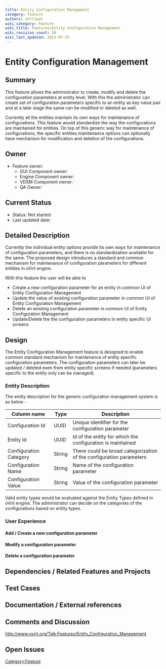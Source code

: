 ```yaml
---
title: Entity Configuration Management
category: feature
authors: shtripat
wiki_category: Feature
wiki_title: Features/Entity Configuration Management
wiki_revision_count: 10
wiki_last_updated: 2013-07-25
---
```


# Entity Configuration Management

## Summary

This feature allows the administrator to create, modify and delete the configuration parameters at entity level. With this the administrator can create set of configuration parameters specific to an entity as key value pair and at a later stage the same can be modified or deleted as well.

Currently all the entities maintain its own ways for maintenance of configurations. This feature would standardize the way the configurations are maintained for entities. On top of this generic way for maintenance of configurations, the specific entities maintenance options can optionally have mechanism for modification and deletion of the configurations.

## Owner

*   Feature owner:
    -   GUI Component owner:
    -   Engine Component owner:
    -   VDSM Component owner:
    -   QA Owner:

## Current Status

*   Status: Not started
*   Last updated date:

## Detailed Description

Currently the individual entity options provide its own ways for maintenance of configuration parameters, and there is no standardization available for the same. The proposed design introduces a standard and common mechanism for maintenance of configuration parameters for different entities in oVirt engine.

With this feature the user will be able to

*   Create a new configuration parameter for an entity in common UI of Entity Configuration Management
*   Update the value of existing configuration parameter in common UI of Entity Configuration Management
*   Delete an existing configuration parameter in common UI of Entity Configuration Management
*   Update/Delete the the configuration parameters in entity specific UI screens

## Design

The Entity Configuration Management feature is designed to enable common standard mechanism for maintenance of entity specific configuration parameters. The configuration parameters can later be updated / deleted even from entity specific screens if needed (parameters specific to the entity only can be managed).

### Entity Description

The entity description for the generic configuration management system is as below -

| Column name            | Type   | Description                                                         |
|------------------------|--------|---------------------------------------------------------------------|
| Configuration Id       | UUID   | Unique identifier for the configuration parameter                   |
| Entity Id              | UUID   | Id of the entity for which the configuration is maintained          |
| Configuration Category | String | There could be broad categorization of the configuration parameters |
| Configuration Name     | String | Name of the configuration parameter                                 |
| Configuration Value    | String | Value of the configuration parameter                                |

Valid entity types would be evaluated against the Entity Types defined in oVirt engine. The administrator can decide on the categories of the configurations based on entity types.

### User Experience

#### Add / Create a new configuration parameter

#### Modify a configuration parameter

#### Delete a configuration parameter

## Dependencies / Related Features and Projects

## Test Cases

## Documentation / External references

## Comments and Discussion

<http://www.ovirt.org/Talk:Features/Entity_Configuration_Management>

## Open Issues

<Category:Feature>
